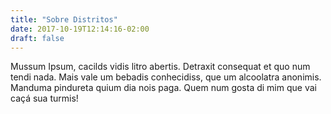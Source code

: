 ```yaml
---
title: "Sobre Distritos"
date: 2017-10-19T12:14:16-02:00
draft: false
---
```


Mussum Ipsum, cacilds vidis litro abertis. Detraxit consequat et quo num tendi nada. Mais vale um bebadis conhecidiss, que um alcoolatra anonimis. Manduma pindureta quium dia nois paga. Quem num gosta di mim que vai caçá sua turmis!
